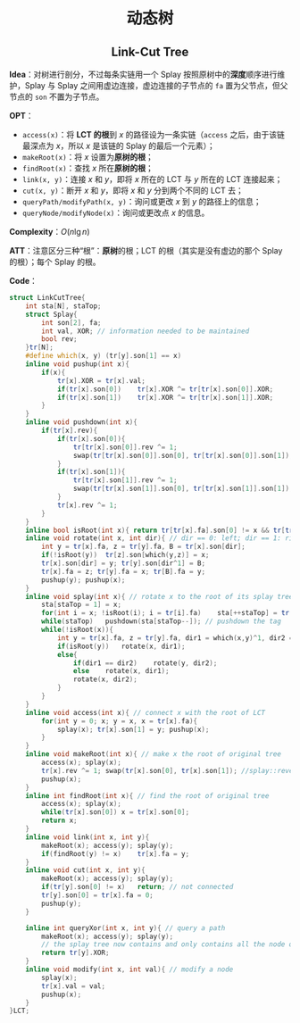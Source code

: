 <h1 style="text-align: center"> 动态树 </h1>

<h2 style="text-align: center"> Link-Cut Tree </h2>



**Idea**：对树进行剖分，不过每条实链用一个 $\text{Splay}$ 按照原树中的**深度**顺序进行维护，$\text{Splay}$ 与 $\text{Splay}$ 之间用虚边连接，虚边连接的子节点的 `fa` 置为父节点，但父节点的 `son` 不置为子节点。

**OPT**：

- `access(x)`：将 **$\text{LCT}$ 的根**到 $x$ 的路径设为一条实链（`access` 之后，由于该链最深点为 $x$，所以 $x$ 是该链的 $\text{Splay}$ 的最后一个元素）；
- `makeRoot(x)`：将 $x$ 设置为**原树的根**；
- `findRoot(x)`：查找 $x$ 所在**原树的根**；
- `link(x, y)`：连接 $x$ 和 $y$，即将 $x$ 所在的 $\text{LCT}$ 与 $y$ 所在的 $\text{LCT}$ 连接起来；
- `cut(x, y)`：断开 $x$ 和 $y$，即将 $x$ 和 $y$ 分到两个不同的 $\text{LCT}$ 去；
- `queryPath/modifyPath(x, y)`：询问或更改 $x$ 到 $y$ 的路径上的信息； 
- `queryNode/modifyNode(x)`：询问或更改点 $x$ 的信息。

**Complexity**：$O(n\lg n)$ 

**ATT**：注意区分三种“根”：**原树**的根；$\text{LCT}$ 的根（其实是没有虚边的那个 $\text{Splay}$ 的根）；每个 $\text{Splay}$ 的根。

**Code**：

```cpp
struct LinkCutTree{
	int sta[N], staTop;
	struct Splay{
		int son[2], fa;
		int val, XOR; // information needed to be maintained
		bool rev;
	}tr[N];
	#define which(x, y) (tr[y].son[1] == x)
	inline void pushup(int x){
		if(x){
			tr[x].XOR = tr[x].val;
			if(tr[x].son[0])	tr[x].XOR ^= tr[tr[x].son[0]].XOR;
			if(tr[x].son[1])	tr[x].XOR ^= tr[tr[x].son[1]].XOR;
		}
	}
	inline void pushdown(int x){
		if(tr[x].rev){
			if(tr[x].son[0]){
				tr[tr[x].son[0]].rev ^= 1;
				swap(tr[tr[x].son[0]].son[0], tr[tr[x].son[0]].son[1]);
			}
			if(tr[x].son[1]){
				tr[tr[x].son[1]].rev ^= 1;
				swap(tr[tr[x].son[1]].son[0], tr[tr[x].son[1]].son[1]);
			}
			tr[x].rev ^= 1;
		}
	}
	inline bool isRoot(int x){ return tr[tr[x].fa].son[0] != x && tr[tr[x].fa].son[1] != x; }
	inline void rotate(int x, int dir){ // dir == 0: left; dir == 1: right
		int y = tr[x].fa, z = tr[y].fa, B = tr[x].son[dir];
		if(!isRoot(y))	tr[z].son[which(y,z)] = x;
		tr[x].son[dir] = y; tr[y].son[dir^1] = B;
		tr[x].fa = z; tr[y].fa = x; tr[B].fa = y;
		pushup(y); pushup(x);
	}
	inline void splay(int x){ // rotate x to the root of its splay tree
		sta[staTop = 1] = x;
		for(int i = x; !isRoot(i); i = tr[i].fa)	sta[++staTop] = tr[i].fa;
		while(staTop)	pushdown(sta[staTop--]); // pushdown the tag
		while(!isRoot(x)){
			int y = tr[x].fa, z = tr[y].fa, dir1 = which(x,y)^1, dir2 = which(y,z)^1;
			if(isRoot(y))	rotate(x, dir1);
			else{
				if(dir1 == dir2)	rotate(y, dir2);
				else	rotate(x, dir1);
				rotate(x, dir2);
			}
		}
	}
	inline void access(int x){ // connect x with the root of LCT
		for(int y = 0; x; y = x, x = tr[x].fa){
			splay(x); tr[x].son[1] = y; pushup(x);
		}
	}
	inline void makeRoot(int x){ // make x the root of original tree
		access(x); splay(x);
		tr[x].rev ^= 1; swap(tr[x].son[0], tr[x].son[1]); //splay::reverse an interval
		pushup(x);
	}
	inline int findRoot(int x){ // find the root of original tree
		access(x); splay(x);
		while(tr[x].son[0])	x = tr[x].son[0];
		return x;
	}
	inline void link(int x, int y){
		makeRoot(x); access(y); splay(y);
		if(findRoot(y) != x)	tr[x].fa = y;
	}
	inline void cut(int x, int y){
		makeRoot(x); access(y); splay(y);
		if(tr[y].son[0] != x)	return; // not connected
		tr[y].son[0] = tr[x].fa = 0;
		pushup(y);
	}

	inline int queryXor(int x, int y){ // query a path
		makeRoot(x); access(y); splay(y);
        // the splay tree now contains and only contains all the node on the path from x to y
		return tr[y].XOR;
	}
	inline void modify(int x, int val){ // modify a node
		splay(x);
		tr[x].val = val;
		pushup(x);
	}
}LCT;
```

